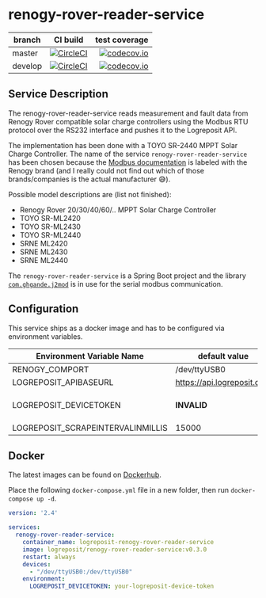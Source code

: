 # renogy-rover-reader-service

| branch | CI build | test coverage |
|--------|:--------:|--------------:|
| master  | [![CircleCI](https://circleci.com/gh/logreposit/renogy-rover-reader-service/tree/master.svg?style=shield)](https://circleci.com/gh/logreposit/renogy-rover-reader-service/tree/master)   | [![codecov.io](https://codecov.io/gh/logreposit/renogy-rover-reader-service/branch/master/graphs/badge.svg)](https://codecov.io/gh/logreposit/renogy-rover-reader-service/branch/master/graphs/badge.svg)   |
| develop | [![CircleCI](https://circleci.com/gh/logreposit/renogy-rover-reader-service/tree/develop.svg?style=shield)](https://circleci.com/gh/logreposit/renogy-rover-reader-service/tree/develop) | [![codecov.io](https://codecov.io/gh/logreposit/renogy-rover-reader-service/branch/develop/graphs/badge.svg)](https://codecov.io/gh/logreposit/renogy-rover-reader-service/branch/develop/graphs/badge.svg) |


## Service Description

The renogy-rover-reader-service reads measurement and fault data from Renogy Rover compatible solar 
charge controllers using the Modbus RTU protocol over the RS232 interface and pushes it to the 
Logreposit API.

The implementation has been done with a TOYO SR-2440 MPPT Solar Charge Controller. The name of the 
service `renogy-rover-reader-service` has been chosen because the [Modbus documentation](https://github.com/logreposit/renogy-rover-reader-service/blob/develop/doc/rover_modbus.pdf) 
is labeled with the Renogy brand (and I really could not find out which of those brands/companies is 
the actual manufacturer 😅).

Possible model descriptions are (list not finished):
- Renogy Rover 20/30/40/60/.. MPPT Solar Charge Controller
- TOYO SR-ML2420
- TOYO SR-ML2430
- TOYO SR-ML2440
- SRNE ML2420
- SRNE ML2430
- SRNE ML2440

The `renogy-rover-reader-service` is a Spring Boot project and the library [`com.ghgande.j2mod`](https://mvnrepository.com/artifact/com.ghgande/j2mod) 
is in use for the serial modbus communication.


## Configuration

This service ships as a docker image and has to be configured via environment variables. 

|Environment Variable Name          | default value              |                      |
|-----------------------------------|----------------------------|----------------------|
| RENOGY_COMPORT                    | /dev/ttyUSB0               |                      |
| LOGREPOSIT_APIBASEURL             | https://api.logreposit.com |                      |
| LOGREPOSIT_DEVICETOKEN            | **INVALID**                | needs to be changed! | 
| LOGREPOSIT_SCRAPEINTERVALINMILLIS | 15000                      |                      |


## Docker

The latest images can be found on [Dockerhub](https://hub.docker.com/r/logreposit/renogy-rover-reader-service/tags).

Place the following `docker-compose.yml` file in a new folder, then run `docker-compose up -d`.

```yaml
version: '2.4'

services:
  renogy-rover-reader-service:
    container_name: logreposit-renogy-rover-reader-service
    image: logreposit/renogy-rover-reader-service:v0.3.0
    restart: always
    devices:
      - "/dev/ttyUSB0:/dev/ttyUSB0"
    environment:
      LOGREPOSIT_DEVICETOKEN: your-logreposit-device-token
```
